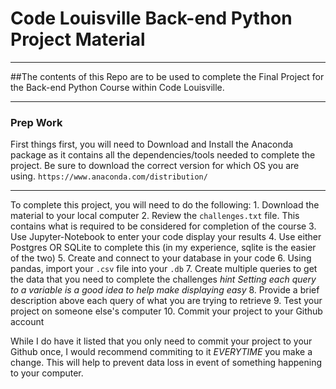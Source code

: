 # Code Louisville Back-end Python Project Material
___

##The contents of this Repo are to be used to complete the Final Project for the Back-end Python Course within Code Louisville.
___
### Prep Work
First things first, you will need to Download and Install the Anaconda package as it contains all the dependencies/tools needed to complete the project. Be sure to download the correct version for which OS you are using.
    `https://www.anaconda.com/distribution/`
___

To complete this project, you will need to do the following:
    1.  Download the material to your local computer
    2.  Review the `challenges.txt` file.  This contains what is required to be considered for completion of the course
    3.  Use Jupyter-Notebook to enter your code display your results
    4.  Use either Postgres OR SQLite to complete this (in my experience, sqlite is the easier of the two)
    5.  Create and connect to your database in your code
    6.  Using pandas, import your `.csv` file into your `.db`
    7.  Create multiple queries to get the data that you need to complete the challenges
        *hint* _Setting each query to a variable is a good idea to help make displaying easy_
    8.  Provide a brief description above each query of what you are trying to retrieve
    9. Test your project on someone else's computer
    10. Commit your project to your Github account

While I do have it listed that you only need to commit your project to your Github once, I would recommend commiting to it *EVERYTIME* you make a change. This will help to prevent data loss in event of something happening to your computer.
